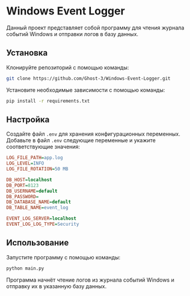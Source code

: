 # Windows Event Logger

Данный проект представляет собой программу для чтения журнала событий Windows и отправки логов в базу данных.

## Установка

Клонируйте репозиторий с помощью команды:

```sh
git clone https://github.com/Ghost-3/Windows-Event-Logger.git
```

Установите необходимые зависимости с помощью команды:

```sh
pip install -r requirements.txt
```

## Настройка

Создайте файл `.env` для хранения конфигурационных переменных.
Добавьте в файл `.env` следующие переменные и укажите соответствующие значения:
```ini
LOG_FILE_PATH=app.log
LOG_LEVEL=INFO
LOG_FILE_ROTATION=50 MB

DB_HOST=localhost
DB_PORT=8123
DB_USERNAME=default
DB_PASSWORD=
DB_DATABASE_NAME=default
DB_TABLE_NAME=event_log

EVENT_LOG_SERVER=localhost
EVENT_LOG_LOG_TYPE=Security
```

## Использование

Запустите программу с помощью команды:

```sh
python main.py
```

Программа начнёт чтение логов из журнала событий Windows и отправку их в указанную базу данных.
